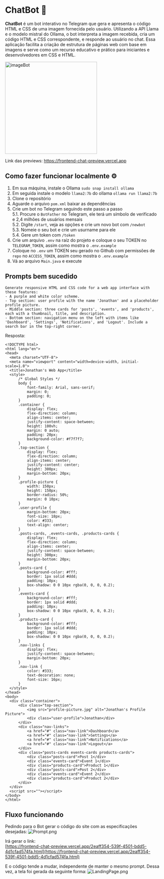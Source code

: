 # ChatBot  🤖

**ChatBot** é um bot interativo no Telegram que gera e apresenta o código
HTML e CSS de uma imagem fornecida pelo usuário. Utilizando a API Llama e
o modelo mistral do Ollama, o bot interpreta a imagem recebida, cria um 
código HTML e CSS correspondente, e responde ao usuário no chat. Essa 
aplicação facilita a criação de estrutura de páginas web com base em 
imagens e serve como um recurso educativo e prático para iniciantes e 
desenvolvedores em CSS e HTML.

<img src="https://github.com/user-attachments/assets/8c199d3f-7a7f-4d5a-90dc-45071ea43b40" alt="imageBot" width="300"/>

Link das previews: https://frontend-chat-preview.vercel.app

## Como fazer funcionar localmente ⚙️

1. Em sua máquina, instale o Ollama ```sudo snap install ollama```
2. Em seguida instale o modelo `llama2:7b` do ollama ```ollama run llama2:7b```
3. Clone o repositório
4. Aguarde o arquivo `pom.xml` baixar as dependências
5. Crie um bot no Telegram seguindo este passo a passo<br>
   5.1. Procure o `BotFather` no Telegram, ele terá um símbolo de verificado e 2,4 milhões de usuários mensais<br>
   5.2. Digite `/start`, veja as opções e crie um novo bot com `/newbot`<br>
   5.3. Nomeie o seu bot e crie um usurname para ele<br>
   5.4. Gere um token com `/token` <br>
7. Crie um arquivo `.env` na raíz do projeto e coloque o seu TOKEN no `TELEGRAM_TOKEN`, assim como mostra o `.env.example`
8. Coloque no `.env` um TOKEN seu gerado no Github com permissões de `repo` no `ACCESS_TOKEN`, assim como mostra o `.env.example`
9. Vá ao arquivo `Main.java` e execute

## Prompts bem sucedido

```
Generate responsive HTML and CSS code for a web app interface with these features:
- A purple and white color scheme.
- Top section: user profile with the name 'Jonathan' and a placeholder profile picture.
- Middle section: three cards for 'posts', 'events', and 'products', each with a thumbnail, title, and description.
- Bottom section: navigation menu on the left with items like 'Dashboard', 'Settings', 'Notifications', and 'Logout'. Include a search bar in the top-right corner.
```

Resposta:
```
<!DOCTYPE html>
<html lang="en">
<head>
  <meta charset="UTF-8">
  <meta name="viewport" content="width=device-width, initial-scale=1.0">
  <title>Jonathan's Web App</title>
  <style>
      /* Global Styles */
      body {
          font-family: Arial, sans-serif;
          margin: 0;
          padding: 0;
      }
      .container {
          display: flex;
          flex-direction: column;
          align-items: center;
          justify-content: space-between;
          height: 100vh;
          margin: 0 auto;
          padding: 20px;
          background-color: #f7f7f7;
      }
      .top-section {
          display: flex;
          flex-direction: column;
          align-items: center;
          justify-content: center;
          height: 300px;
          margin-bottom: 20px;
      }
      .profile-picture {
          width: 150px;
          height: 150px;
          border-radius: 50%;
          margin: 0 10px;
      }
      .user-profile {
          margin-bottom: 20px;
          font-size: 18px;
          color: #333;
          text-align: center;
      }
      .posts-cards, .events-cards, .products-cards {
          display: flex;
          flex-direction: column;
          align-items: center;
          justify-content: space-between;
          height: 300px;
          margin-bottom: 20px;
      }
      .posts-card {
          background-color: #fff;
          border: 1px solid #ddd;
          padding: 10px;
          box-shadow: 0 0 10px rgba(0, 0, 0, 0.2);
      }
      .events-card {
          background-color: #fff;
          border: 1px solid #ddd;
          padding: 10px;
          box-shadow: 0 0 10px rgba(0, 0, 0, 0.2);
      }
      .products-card {
          background-color: #fff;
          border: 1px solid #ddd;
          padding: 10px;
          box-shadow: 0 0 10px rgba(0, 0, 0, 0.2);
      }
      .nav-links {
          display: flex;
          justify-content: space-between;
          margin-bottom: 20px;
      }
      .nav-link {
          color: #333;
          text-decoration: none;
          font-size: 16px;
      }
  </style>
</head>
<body>
  <div class="container">
      <div class="top-section">
          <img src="profile-picture.jpg" alt="Jonathan's Profile Picture">
          <div class="user-profile">Jonathan</div>
      </div>
      <div class="nav-links">
          <a href="#" class="nav-link">Dashboard</a>
          <a href="#" class="nav-link">Settings</a>
          <a href="#" class="nav-link">Notifications</a>
          <a href="#" class="nav-link">Logout</a>
      </div>
      <div class="posts-cards events-cards products-cards">
          <div class="posts-card">Post 1</div>
          <div class="events-card">Event 1</div>
          <div class="products-card">Product 1</div>
          <div class="posts-card">Post 2</div>
          <div class="events-card">Event 2</div>
          <div class="products-card">Product 2</div>
      </div>
  </div>
  <script src=""></script>
</body>
</html>
```

## Fluxo funcionando

Pedindo para o Bot gerar o código do site com as especificações desejadas:
![Prompt.png](assets/images/Prompt.png)

Irá gerar o link:<br>
[https://frontend-chat-preview.vercel.app/2eaff354-539f-4501-bdd5-4d1cfad574fa.html](https://frontend-chat-preview.vercel.app/2eaff354-539f-4501-bdd5-4d1cfad574fa.html)

E o código tende a mudar, independente de manter o mesmo prompt. Dessa vez, a tela foi gerada da seguinte forma:
![LandingPage.png](assets/images/LandingPage.png)
